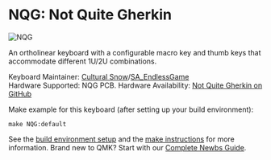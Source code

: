 # NQG: Not Quite Gherkin

![NQG](https://github.com/marksard/Keyboards/raw/master/_image/)

An ortholinear keyboard with a configurable macro key and thumb keys that accommodate different 1U/2U combinations.

Keyboard Maintainer: [Cultural Snow](https://github.com/culturalsnow)/[SA_EndlessGame](http://twitter.com/SA_EndlessGame)  
Hardware Supported: NQG PCB.
Hardware Availability: [Not Quite Gherkin on GitHub](https://github.com/culturalsnow/NQG)

Make example for this keyboard (after setting up your build environment):

    make NQG:default

See the [build environment setup](https://docs.qmk.fm/#/getting_started_build_tools) and the [make instructions](https://docs.qmk.fm/#/getting_started_make_guide) for more information. Brand new to QMK? Start with our [Complete Newbs Guide](https://docs.qmk.fm/#/newbs).
